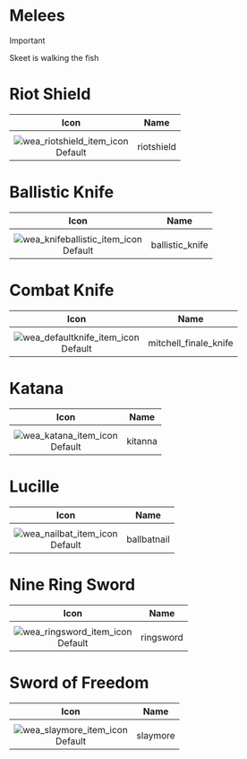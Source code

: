 # Melees

> [!IMPORTANT]
>
> Skeet is walking the fish



# Riot Shield

| Icon | Name |
| :--: | :--: | 
| | | | |  
![wea_riotshield_item_icon](https://github.com/user-attachments/assets/78c48629-1f78-471b-aca3-a296724f131d)<br> Default | riotshield | 


# Ballistic Knife

| Icon | Name |
| :--: | :--: | 
| | | | | 
![wea_knifeballistic_item_icon](https://github.com/user-attachments/assets/23c9086a-064b-4bd0-99e8-28c74bb783b3)<br> Default | ballistic_knife | 


# Combat Knife 
| Icon | Name |
| :--: | :--: | 
| | | | | 
![wea_defaultknife_item_icon](https://github.com/user-attachments/assets/74057e9c-e6e2-4cc4-b38b-802e347f91d6)<br> Default | mitchell_finale_knife | 


# Katana

| Icon | Name |
| :--: | :--: | 
| | | | | 
![wea_katana_item_icon](https://github.com/user-attachments/assets/37c6399c-a64f-4b4b-b23c-e92ccff47a19)<br> Default | kitanna | 


# Lucille

| Icon | Name |
| :--: | :--: | 
| | | | | 
![wea_nailbat_item_icon](https://github.com/user-attachments/assets/a98e1529-c242-48a8-bab0-91453c833307)<br> Default | ballbatnail | 


# Nine Ring Sword

| Icon | Name |
| :--: | :--: | 
| | | | | 
![wea_ringsword_item_icon](https://github.com/user-attachments/assets/e146a5f1-5b93-4e50-8fca-cbf606a51e3f)<br> Default | ringsword | 


# Sword of Freedom

| Icon | Name |
| :--: | :--: | 
| | | | | 
![wea_slaymore_item_icon](https://github.com/user-attachments/assets/9952bcad-ca1b-4146-a13a-7796d1ade01c)<br> Default | slaymore | 
